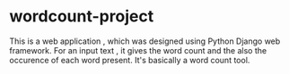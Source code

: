 # wordcount-project
This is a web application , which was designed using Python Django web framework. For an input text , it gives the word count and the also the occurence of each word present. It's basically a word count tool.
